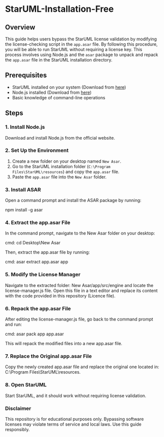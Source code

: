 # StarUML-Installation-Free
## Overview

This guide helps users bypass the StarUML license validation by modifying the license-checking script in the `app.asar` file. By following this procedure, you will be able to run StarUML without requiring a license key. This process involves using Node.js and the `asar` package to unpack and repack the `app.asar` file in the StarUML installation directory.

## Prerequisites
- StarUML installed on your system (Download from [here](https://staruml.io/))
- Node.js installed (Download from [here](https://nodejs.org/en))
- Basic knowledge of command-line operations

## Steps

### 1. **Install Node.js**
Download and install Node.js from the official website.

### 2. **Set Up the Environment**
1. Create a new folder on your desktop named `New Asar`.
2. Go to the StarUML installation folder (`C:\Program Files\StarUML\resources`) and copy the `app.asar` file.
3. Paste the `app.asar` file into the `New Asar` folder.

### 3. **Install ASAR**
Open a command prompt and install the ASAR package by running:

npm install -g asar

### 4. **Extract the app.asar File**
In the command prompt, navigate to the New Asar folder on your desktop:

cmd:
cd Desktop\New Asar

Then, extract the app.asar file by running:

cmd:
asar extract app.asar app

### 5. **Modify the License Manager**
Navigate to the extracted folder: New Asar/app/src/engine and locate the license-manager.js file. 
Open this file in a text editor and replace its content with the code provided in this repository (Licence file).

### 6. **Repack the app.asar File**
After editing the license-manager.js file, go back to the command prompt and run:

cmd:
asar pack app app.asar

This will repack the modified files into a new app.asar file.

### 7. **Replace the Original app.asar File**
Copy the newly created app.asar file and replace the original one located in: C:\Program Files\StarUML\resources.

### 8. **Open StarUML**
Start StarUML, and it should work without requiring license validation.


### **Disclaimer**
This repository is for educational purposes only. Bypassing software licenses may violate terms of service and local laws. Use this guide responsibly.
